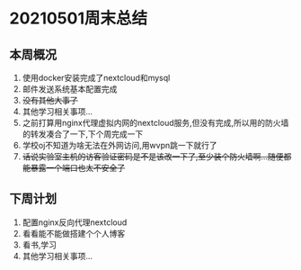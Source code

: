﻿# 20210501周末总结
## 本周概况
1. 使用docker安装完成了nextcloud和mysql
2. 邮件发送系统基本配置完成
3. ~~没有其他大事了~~
4. 其他学习相关事项...
5. 之前打算用nginx代理虚拟内网的nextcloud服务,但没有完成,所以用的防火墙的转发凑合了一下,下个周完成一下
6. 学校oj不知道为啥无法在外网访问,用wvpn跳一下就行了
7. ~~话说实验室主机的访客验证密码是不是该改一下了,至少装个防火墙啊...随便都能暴露一个端口也太不安全了~~
## 下周计划
1. 配置nginx反向代理nextcloud
2. 看看能不能做搭建个个人博客
3. 看书,学习
4. 其他学习相关事项...

